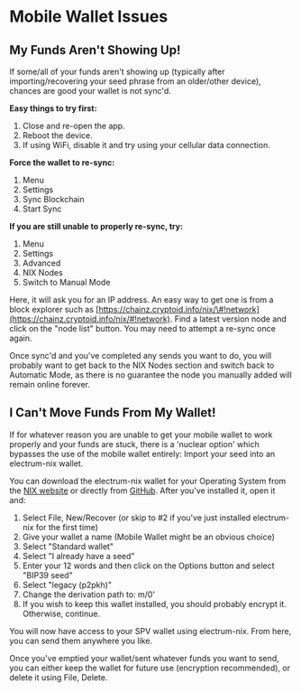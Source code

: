 # Mobile Wallet Issues

## My Funds Aren't Showing Up!

If some/all of your funds aren't showing up \(typically after importing/recovering your seed phrase from an older/other device\), chances are good your wallet is not sync'd.

**Easy things to try first:**

1. Close and re-open the app.
2. Reboot the device.
3. If using WiFi, disable it and try using your cellular data connection.

**Force the wallet to re-sync:**

1. Menu
2. Settings
3. Sync Blockchain
4. Start Sync

**If you are still unable to properly re-sync, try:**

1. Menu
2. Settings
3. Advanced
4. NIX Nodes
5. Switch to Manual Mode

Here, it will ask you for an IP address. An easy way to get one is from a block explorer such as [https://chainz.cryptoid.info/nix/\#!network](https://chainz.cryptoid.info/nix/#!network). Find a latest version node and click on the "node list" button. You may need to attempt a re-sync once again.

Once sync'd and you've completed any sends you want to do, you will probably want to get back to the NIX Nodes section and switch back to Automatic Mode, as there is no guarantee the node you manually added will remain online forever.

## I Can't Move Funds From My Wallet!

If for whatever reason you are unable to get your mobile wallet to work properly and your funds are stuck, there is a 'nuclear option' which bypasses the use of the mobile wallet entirely: Import your seed into an electrum-nix wallet.

You can download the electrum-nix wallet for your Operating System from the [NIX website](https://nixplatform.io/wallet) or directly from [GitHub](https://github.com/NixPlatform/electrum-nix/releases). After you've installed it, open it and:

1. Select File, New/Recover \(or skip to \#2 if you've just installed electrum-nix for the first time\)
2. Give your wallet a name \(Mobile Wallet might be an obvious choice\)
3. Select "Standard wallet"
4. Select "I already have a seed"
5. Enter your 12 words and then click on the Options button and select "BIP39 seed"
6. Select "legacy \(p2pkh\)"
7. Change the derivation path to: m/0'
8. If you wish to keep this wallet installed, you should probably encrypt it. Otherwise, continue.

You will now have access to your SPV wallet using electrum-nix. From here, you can send them anywhere you like.

Once you've emptied your wallet/sent whatever funds you want to send, you can either keep the wallet for future use \(encryption recommended\), or delete it using File, Delete.

